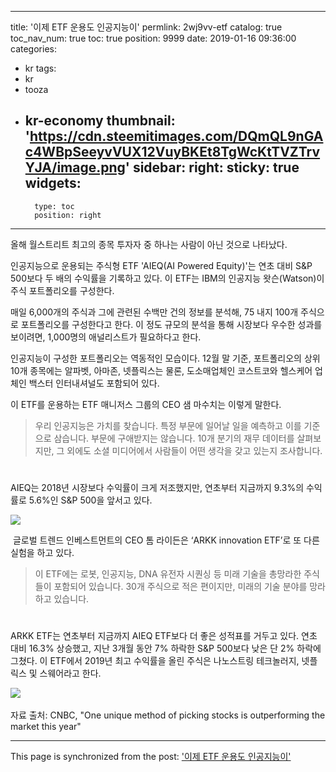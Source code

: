 
---
title: '이제 ETF 운용도 인공지능이'
permlink: 2wj9vv-etf
catalog: true
toc_nav_num: true
toc: true
position: 9999
date: 2019-01-16 09:36:00
categories:
- kr
tags:
- kr
- tooza
- kr-economy
thumbnail: 'https://cdn.steemitimages.com/DQmQL9nGAc4WBpSeeyvVUX12VuyBKEt8TgWcKtTVZTrvYJA/image.png'
sidebar:
    right:
        sticky: true
widgets:
    -
        type: toc
        position: right
---


올해 월스트리트 최고의 종목 투자자 중 하나는 사람이 아닌 것으로 나타났다.

​인공지능으로 운용되는 주식형 ETF 'AIEQ(AI Powered Equity)'는 연초 대비 S&P 500보다 두 배의 수익률을 기록하고 있다. 이 ETF는 IBM의 인공지능 왓슨(Watson)이 주식 포트폴리오를 구성한다.

​매일 6,000개의 주식과 그에 관련된 수백만 건의 정보를 분석해, 75 내지 100개 주식으로 포트폴리오를 구성한다고 한다. 이 정도 규모의 분석을 통해 시장보다 우수한 성과를 보이려면, 1,000명의 애널리스트가 필요하다고 한다.

​인공지능이 구성한 포트폴리오는 역동적인 모습이다. 12월 말 기준, 포트폴리오의 상위 10개 종목에는 알파벳, 아마존, 넷플릭스는 물론, 도소매업체인 코스트코와 헬스케어 업체인 백스터 인터내셔널도 포함되어 있다.

​이 ETF를 운용하는 ETF 매니저스 그룹의 CEO 샘 마수치는 이렇게 말한다.

>우리 인공지능은 가치를 찾습니다. 특정 부문에 일어날 일을 예측하고 이를 기준으로 삼습니다. 부문에 구애받지는 않습니다. 10개 분기의 재무 데이터를 살펴보지만, 그 외에도 소셜 미디어에서 사람들이 어떤 생각을 갖고 있는지 조사합니다. 
#
AIEQ는 2018년 시장보다 수익률이 크게 저조했지만, 연초부터 지금까지 9.3%의 수익률로 5.6%인 S&P 500을 앞서고 있다.

![](https://cdn.steemitimages.com/DQmQL9nGAc4WBpSeeyvVUX12VuyBKEt8TgWcKtTVZTrvYJA/image.png)

​
글로벌 트렌드 인베스트먼트의 CEO 톰 라이든은 ‘ARKK innovation ETF’로 또 다른 실험을 하고 있다.

>이 ETF에는 로봇, 인공지능, DNA 유전자 시퀀싱 등 미래 기술을 총망라한 주식들이 포함되어 있습니다. 30개 주식으로 적은 편이지만, 미래의 기술 분야를 망라하고 있습니다. 
#
ARKK ETF는 연초부터 지금까지 AIEQ ETF보다 더 좋은 성적표를 거두고 있다. 연초 대비 16.3% 상승했고, 지난 3개월 동안 7% 하락한 S&P 500보다 낮은 단 2% 하락에 그쳤다. 이 ETF에서 2019년 최고 수익률을 올린 주식은 나노스트링 테크놀러지, 넷플릭스 및 스웨어라고 한다.

![](https://cdn.steemitimages.com/DQmNwWBJYJs7n5qUnm1Ztkd7utu6wRwFPyNxkrJAWDw5mcM/image.png)​


자료 출처: CNBC, "One unique method of picking stocks is outperforming the market this year"

- - -

This page is synchronized from the post: ['이제 ETF 운용도 인공지능이'](https://steemit.com/@pius.pius/2wj9vv-etf)
